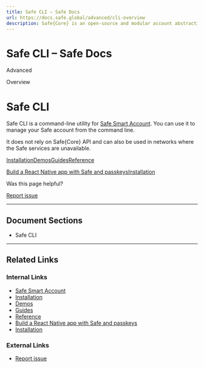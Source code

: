 ```yaml
---
title: Safe CLI – Safe Docs
url: https://docs.safe.global/advanced/cli-overview
description: Safe{Core} is an open-source and modular account abstraction stack. Learn about its features and how to use it.
---
```


# Safe CLI – Safe Docs

Advanced

Overview

# Safe CLI

Safe CLI is a command-line utility for [Safe Smart Account](/advanced/smart-account-overview). You can use it to manage your Safe account from the command line.

It does not rely on Safe{Core} API and can also be used in networks where the Safe services are unavailable.

[Installation](/advanced/cli-installation)[Demos](/advanced/cli-demos)[Guides](/advanced/cli-guides/recovery-safe-deployment)[Reference](/advanced/cli-reference)

[Build a React Native app with Safe and passkeys](/advanced/passkeys/tutorials/react-native "Build a React Native app with Safe and passkeys")[Installation](/advanced/cli-installation "Installation")

Was this page helpful?

[Report issue](https://github.com/safe-global/safe-docs/issues/new?assignees=&labels=nextra-feedback&projects=&template=nextra-feedback.yml&title=%5BFeedback%5D+)

---

## Document Sections

- Safe CLI

---

## Related Links

### Internal Links

- [Safe Smart Account](https://docs.safe.global/advanced/smart-account-overview)
- [Installation](https://docs.safe.global/advanced/cli-installation)
- [Demos](https://docs.safe.global/advanced/cli-demos)
- [Guides](https://docs.safe.global/advanced/cli-guides/recovery-safe-deployment)
- [Reference](https://docs.safe.global/advanced/cli-reference)
- [Build a React Native app with Safe and passkeys](https://docs.safe.global/advanced/passkeys/tutorials/react-native)
- [Installation](https://docs.safe.global/advanced/cli-installation)

### External Links

- [Report issue](https://github.com/safe-global/safe-docs/issues/new?assignees=&labels=nextra-feedback&projects=&template=nextra-feedback.yml&title=%5BFeedback%5D+)
